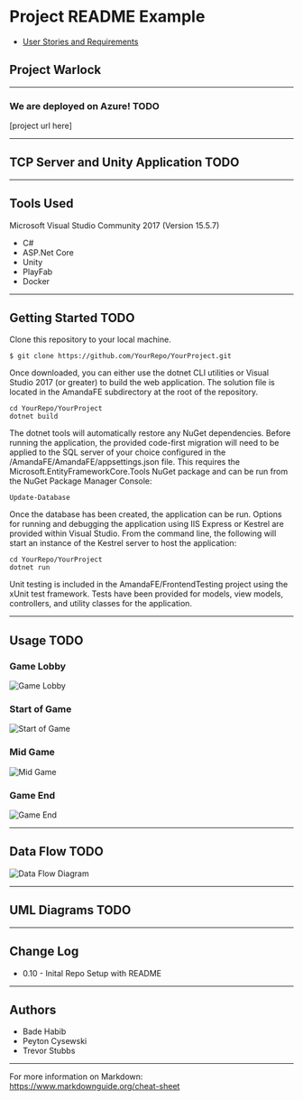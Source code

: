 # Project README Example

- [User Stories and Requirements](Requirements.md)

## Project Warlock
---
### We are deployed on Azure! TODO

[project url here]

---
## TCP Server and Unity Application TODO

---

## Tools Used
Microsoft Visual Studio Community 2017 (Version 15.5.7)

- C#
- ASP.Net Core
- Unity
- PlayFab
- Docker 

---

## Getting Started TODO

Clone this repository to your local machine.

```
$ git clone https://github.com/YourRepo/YourProject.git
```
Once downloaded, you can either use the dotnet CLI utilities or Visual Studio 2017 (or greater) to build the web application. The solution file is located in the AmandaFE subdirectory at the root of the repository.
```
cd YourRepo/YourProject
dotnet build
```
The dotnet tools will automatically restore any NuGet dependencies. Before running the application, the provided code-first migration will need to be applied to the SQL server of your choice configured in the /AmandaFE/AmandaFE/appsettings.json file. This requires the Microsoft.EntityFrameworkCore.Tools NuGet package and can be run from the NuGet Package Manager Console:
```
Update-Database
```
Once the database has been created, the application can be run. Options for running and debugging the application using IIS Express or Kestrel are provided within Visual Studio. From the command line, the following will start an instance of the Kestrel server to host the application:
```
cd YourRepo/YourProject
dotnet run
```
Unit testing is included in the AmandaFE/FrontendTesting project using the xUnit test framework. Tests have been provided for models, view models, controllers, and utility classes for the application.

---

## Usage TODO

### Game Lobby
![Game Lobby](https://via.placeholder.com/500x250)

### Start of Game
![Start of Game](https://via.placeholder.com/500x250)

### Mid Game
![Mid Game](https://via.placeholder.com/500x250)

### Game End
![Game End](https://via.placeholder.com/500x250)

---
## Data Flow TODO
![Data Flow Diagram](/Assets/img/Flowchart.png)

---

## UML Diagrams TODO

---

## Change Log
- 0.10 - Inital Repo Setup with README 

---

## Authors
- Bade Habib
- Peyton Cysewski
- Trevor Stubbs

---

For more information on Markdown: https://www.markdownguide.org/cheat-sheet
